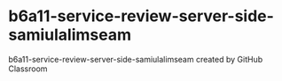 # b6a11-service-review-server-side-samiulalimseam
b6a11-service-review-server-side-samiulalimseam created by GitHub Classroom
